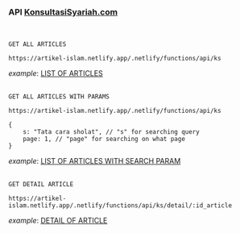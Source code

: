 ### API [KonsultasiSyariah.com](https://konsultasisyariah.com/)
<br>

`GET ALL ARTICLES`
```
https://artikel-islam.netlify.app/.netlify/functions/api/ks
```
_example_: [LIST OF ARTICLES](https://artikel-islam.netlify.app/.netlify/functions/api/ks)
<br>
<br>


`GET ALL ARTICLES WITH PARAMS`
```
https://artikel-islam.netlify.app/.netlify/functions/api/ks
```
```
{
    s: "Tata cara sholat", // "s" for searching query
    page: 1, // "page" for searching on what page
}
```
_example_: [LIST OF ARTICLES WITH SEARCH PARAM](https://artikel-islam.netlify.app/.netlify/functions/api/ks?page=1&s=shalat)
<br>
<br>

`GET DETAIL ARTICLE`
```
https://artikel-islam.netlify.app/.netlify/functions/api/ks/detail/:id_article
```
_example_: [DETAIL OF ARTICLE](https://artikel-islam.netlify.app/.netlify/functions/api/ks/detail/aHR0cHM6Ly9rb25zdWx0YXNpc3lhcmlhaC5jb20vMzY0NzktdGVybnlhdGEtcHVhc2EtZGktYnVsYW4tc3l1cm8tYWRhbGFoLXB1YXNhLXBhbGluZy1hZmRvbC1zZXRlbGFoLXB1YXNhLXJhbWFkaGFuLmh0bWw=)
